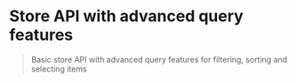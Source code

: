 # Store API with advanced query features
> Basic store API with advanced query features for filtering, sorting and selecting items